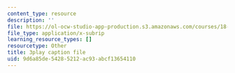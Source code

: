 ```yaml
---
content_type: resource
description: ''
file: https://ol-ocw-studio-app-production.s3.amazonaws.com/courses/18-01sc-single-variable-calculus-fall-2010/9d6a85de54285212ac93abcf13654110_4Q37iOyBq44.vtt
file_type: application/x-subrip
learning_resource_types: []
resourcetype: Other
title: 3play caption file
uid: 9d6a85de-5428-5212-ac93-abcf13654110
---
```

